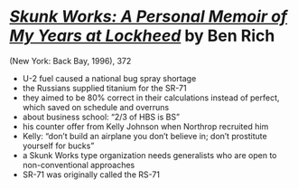 # [*Skunk Works: A Personal Memoir of My Years at Lockheed*](https://www.amazon.com/Skunk-Works-Personal-Memoir-Lockheed/dp/0316743003/ref=sr_1_1?ie=UTF8&qid=1549111535&sr=8-1&keywords=skunk+works) by Ben Rich

(New York: Back Bay, 1996), 372


- U-2 fuel caused a national bug spray shortage
- the Russians supplied titanium for the SR-71
- they aimed to be 80% correct in their calculations instead of perfect, which saved on schedule and overruns 
- about business school: “2/3 of HBS is BS”
- his counter offer from Kelly Johnson when Northrop recruited him
- Kelly: “don’t build an airplane you don’t believe in; don’t prostitute yourself for bucks”
- a Skunk Works type organization needs generalists who are open to non-conventional approaches
- SR-71 was originally called the RS-71